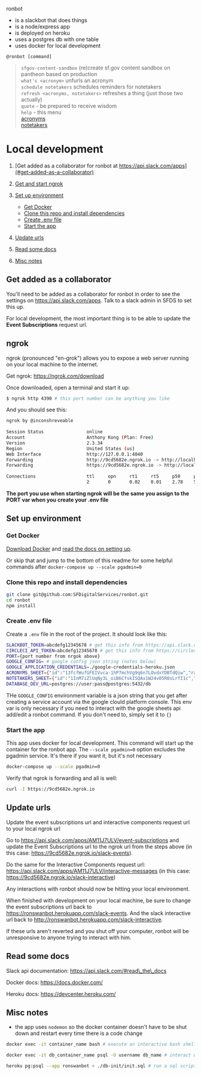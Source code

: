 ronbot
- is a slackbot that does things
- is a node/express app
- is deployed on heroku
- uses a postgres db with one table
- uses docker for local development

`@ronbot [command]`

> `sfgov-content-sandbox` (re)create sf.gov content sandbox on pantheon based on production \
`what's <acronym>` unfurls an acronym \
`schedule notetakers` schedules reminders for notetakers \
`refresh <acronyms, notetakers>` refreshes a thing (just those two actually) \
`quote` - be prepared to receive wisdom \
`help` - this menu \
[acronyms](https://docs.google.com/spreadsheets/d/13fcfWufGFEIVvca-1hP7mchVg9q6n7LOvdxYDBTdQiw/edit#gid=0) \
[notetakers](https://docs.google.com/spreadsheets/d/1InM7iZlUqNy3L_oiB6CfskISQAx1W24v05R0sLrfI1c/edit#gid=979594215)

# Local development

1. [Get added as a collaborator for ronbot at https://api.slack.com/apps](#get-added-as-a-collaborator)
2. [Get and start ngrok](#ngrok)

3. [Set up environment](#set-up-environment)
    - [Get Docker](#get-docker)
    - [Clone this repo and install dependencies](#clone-this-repo-and-install-dependencies)
    - [Create .env file](#create-.env-file)
    - [Start the app](#start-the-app)
4. [Update urls](#update-urls)
5. [Read some docs](#read-some-docs)
6. [Misc notes](#misc-notes)

## Get added as a collaborator
You'll need to be added as a collaborator for ronbot in order to see the settings on https://api.slack.com/apps.  Talk to a slack admin in SFDS to set this up.

For local development, the most important thing is to be able to update the **Event Subscriptions** request url.

## ngrok
ngrok (pronounced "en-grok") allows you to expose a web server running on your local machine to the internet.

Get ngrok: https://ngrok.com/download

Once downloaded, open a terminal and start it up:

```bash
$ ngrok http 4390 # this port number can be anything you like
```

And you should see this:

```bash
ngrok by @inconshreveable                                                                                                                   (Ctrl+C to quit)
                                                                                                                                                            
Session Status                online                                                                                                                        
Account                       Anthony Kong (Plan: Free)                                                                                                     
Version                       2.3.34                                                                                                                        
Region                        United States (us)                                                                                                            
Web Interface                 http://127.0.0.1:4040                                                                                                         
Forwarding                    http://9cd5682e.ngrok.io -> http://localhost:4390                                                                             
Forwarding                    https://9cd5682e.ngrok.io -> http://localhost:4390                                                                            
                                                                                                                                                            
Connections                   ttl     opn     rt1     rt5     p50     p90                                                                                   
                              2       0       0.02    0.01    2.78    5.01        
```

**The port you use when starting ngrok will be the same you assign to the PORT var when you create your .env file**

## Set up environment

### Get Docker
[Download Docker](https://docs.docker.com/get-docker/) and [read the docs on setting up](https://docs.docker.com/get-started/).

Or skip that and jump to the bottom of this readme for some helpful commands after `docker-compose up --scale pgadmin=0`

### Clone this repo and install dependencies

```bash
git clone git@github.com:SFDigitalServices/ronbot.git
cd ronbot
npm install
```
### Create .env file
Create a `.env` file in the root of the project.  It should look like this:

```bash
SLACKBOT_TOKEN=abcdefg12345678 # get this info from https://api.slack.com/apps/AM11J7ULV/oauth
CIRCLECI_API_TOKEN=abcdefg12345678 # get this info from https://circleci.com/account/api
PORT={port number from nrgok above}
GOOGLE_CONFIG= # google config json string (notes below)
GOOGLE_APPLICATION_CREDENTIALS=./google-credentials-heroku.json
ACRONYMS_SHEET={"id":"13fcfWufGFEIVvca-1hP7mchVg9q6n7LOvdxYDBTdQiw","range":"Sheet1"}
NOTETAKERS_SHEET={"id":"1InM7iZlUqNy3L_oiB6CfskISQAx1W24v05R0sLrfI1c","range":"ronbot"}
DATABASE_DEV_URL=postgres://user:pass@postgres:5432/db
```

THe `GOOGLE_CONFIG` environment variable is a json string that you get after creating a service account via the google clould platform console.  This env var is only necessary if you need to interact with the google sheets api add/edit a ronbot command.  If you don't need to, simply set it to `{}`

### Start the app

This app uses docker for local development.  This command will start up the container for the ronbot app.  The `--scale pgadmin=0` option excludes the pgadmin service.  It's there if you want it, but it's not necessary

```bash
docker-compose up --scale pgadmin=0
```

Verify that ngrok is forwarding and all is well:
```bash
curl -I https://9cd5682e.ngrok.io
```

## Update urls

Update the event subscriptions url and interactive components request url to your local ngrok url

Go to https://api.slack.com/apps/AM11J7ULV/event-subscriptions and update the Event Subscriptions url to the ngrok url from the steps above (in this case: https://9cd5682e.ngrok.io/slack-events).

Do the same for the Interactive Components request url: https://api.slack.com/apps/AM11J7ULV/interactive-messages (in this case: https://9cd5682e.ngrok.io/slack-interactive)

Any interactions with ronbot should now be hitting your local environment.

When finished with development on your local machine, be sure to change the event subscriptions url back to https://ronswanbot.herokuapp.com/slack-events.  And the slack interactive url back to http://ronswanbot.herokuapp.com/slack-interactive.

If these urls aren't reverted and you shut off your computer, ronbot will be unresponsive to anyone trying to interact with him.

## Read some docs

Slack api documentation: https://api.slack.com/#read\_the\_docs

Docker docs: https://docs.docker.com/

Heroku docs: https://devcenter.heroku.com/

## Misc notes

- the app uses `nodemon` so the docker container doesn't have to be shut down and restart every time there is a code change

```bash
docker exec -it container_name bash # execute an interactive bash shell in container_name
```

```bash
docker exec -it db_container_name psql -U username db_name # interact with the database db in db_container_name as username
```

```bash
heroku pg:psql --app ronswanbot < ./db-init/init.sql # run a sql script on the heroku postgres db
```